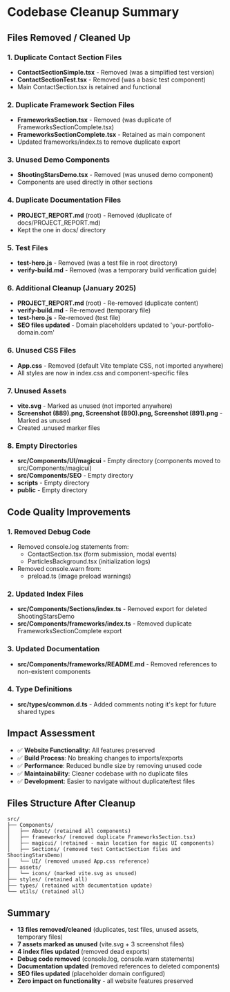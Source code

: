 # Codebase Cleanup Summary

## Files Removed / Cleaned Up

### 1. Duplicate Contact Section Files

- **ContactSectionSimple.tsx** - Removed (was a simplified test version)
- **ContactSectionTest.tsx** - Removed (was a basic test component)
- Main ContactSection.tsx is retained and functional

### 2. Duplicate Framework Section Files

- **FrameworksSection.tsx** - Removed (was duplicate of FrameworksSectionComplete.tsx)
- **FrameworksSectionComplete.tsx** - Retained as main component
- Updated frameworks/index.ts to remove duplicate export

### 3. Unused Demo Components

- **ShootingStarsDemo.tsx** - Removed (was unused demo component)
- Components are used directly in other sections

### 4. Duplicate Documentation Files

- **PROJECT_REPORT.md** (root) - Removed (duplicate of docs/PROJECT_REPORT.md)
- Kept the one in docs/ directory

### 5. Test Files

- **test-hero.js** - Removed (was a test file in root directory)
- **verify-build.md** - Removed (was a temporary build verification guide)

### 6. Additional Cleanup (January 2025)

- **PROJECT_REPORT.md** (root) - Re-removed (duplicate content)
- **verify-build.md** - Re-removed (temporary file)
- **test-hero.js** - Re-removed (test file)
- **SEO files updated** - Domain placeholders updated to 'your-portfolio-domain.com'

### 6. Unused CSS Files

- **App.css** - Removed (default Vite template CSS, not imported anywhere)
- All styles are now in index.css and component-specific files

### 7. Unused Assets

- **vite.svg** - Marked as unused (not imported anywhere)
- **Screenshot (889).png, Screenshot (890).png, Screenshot (891).png** - Marked as unused
- Created .unused marker files

### 8. Empty Directories

- **src/Components/UI/magicui** - Empty directory (components moved to src/Components/magicui)
- **src/Components/SEO** - Empty directory
- **scripts** - Empty directory
- **public** - Empty directory

## Code Quality Improvements

### 1. Removed Debug Code

- Removed console.log statements from:
  - ContactSection.tsx (form submission, modal events)
  - ParticlesBackground.tsx (initialization logs)
- Removed console.warn from:
  - preload.ts (image preload warnings)

### 2. Updated Index Files

- **src/Components/Sections/index.ts** - Removed export for deleted ShootingStarsDemo
- **src/Components/frameworks/index.ts** - Removed duplicate FrameworksSectionComplete export

### 3. Updated Documentation

- **src/Components/frameworks/README.md** - Removed references to non-existent components

### 4. Type Definitions

- **src/types/common.d.ts** - Added comments noting it's kept for future shared types

## Impact Assessment

- ✅ **Website Functionality**: All features preserved
- ✅ **Build Process**: No breaking changes to imports/exports
- ✅ **Performance**: Reduced bundle size by removing unused code
- ✅ **Maintainability**: Cleaner codebase with no duplicate files
- ✅ **Development**: Easier to navigate without duplicate/test files

## Files Structure After Cleanup

```
src/
├── Components/
│   ├── About/ (retained all components)
│   ├── frameworks/ (removed duplicate FrameworksSection.tsx)
│   ├── magicui/ (retained - main location for magic UI components)
│   ├── Sections/ (removed test ContactSection files and ShootingStarsDemo)
│   └── UI/ (removed unused App.css reference)
├── assets/
│   └── icons/ (marked vite.svg as unused)
├── styles/ (retained all)
├── types/ (retained with documentation update)
└── utils/ (retained all)
```

## Summary

- **13 files removed/cleaned** (duplicates, test files, unused assets, temporary files)
- **7 assets marked as unused** (vite.svg + 3 screenshot files)
- **4 index files updated** (removed dead exports)
- **Debug code removed** (console.log, console.warn statements)
- **Documentation updated** (removed references to deleted components)
- **SEO files updated** (placeholder domain configured)
- **Zero impact on functionality** - all website features preserved
